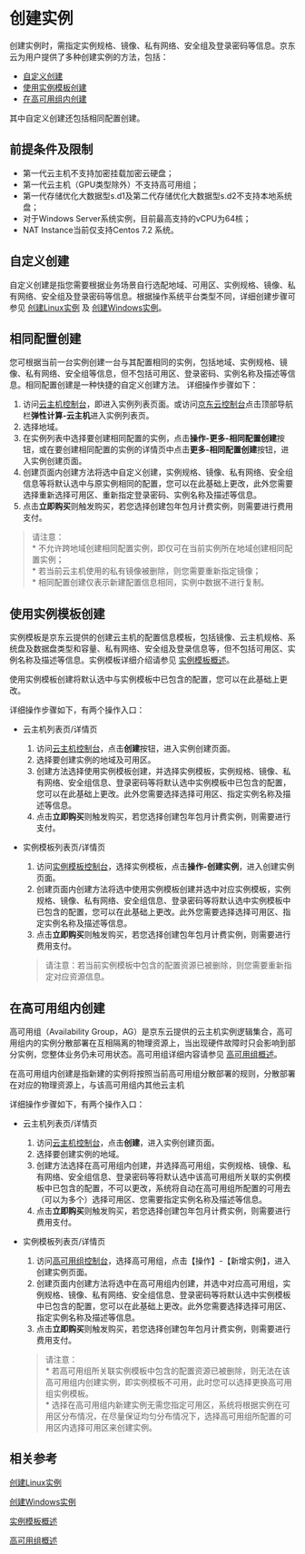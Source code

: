 # 创建实例

创建实例时，需指定实例规格、镜像、私有网络、安全组及登录密码等信息。京东云为用户提供了多种创建实例的方法，包括：

* [自定义创建](Create-Instance#user-content-1)
* [使用实例模板创建](Create-Instance#user-content-2)
* [在高可用组内创建](Create-Instance#user-content-3)


其中自定义创建还包括相同配置创建。

<div id="user-content-1"></div>

## 前提条件及限制

* 第一代云主机不支持加密挂载加密云硬盘；
* 第一代云主机（GPU类型除外）不支持高可用组；
* 第一代存储优化大数据型s.d1及第二代存储优化大数据型s.d2不支持本地系统盘；
* 对于Windows Server系统实例，目前最高支持的vCPU为64核；
* NAT Instance当前仅支持Centos 7.2 系统。


## 自定义创建
自定义创建是指您需要根据业务场景自行选配地域、可用区、实例规格、镜像、私有网络、安全组及登录密码等信息。根据操作系统平台类型不同，详细创建步骤可参见  [创建Linux实例](http://docs.jdcloud.com/cn/virtual-machines/create-linux-instance) 及 [创建Windows实例](http://docs.jdcloud.com/cn/virtual-machines/create-windows-instance)。

## 相同配置创建
您可根据当前一台实例创建一台与其配置相同的实例，包括地域、实例规格、镜像、私有网络、安全组等信息，但不包括可用区、登录密码、实例名称及描述等信息。相同配置创建是一种快捷的自定义创建方法。
详细操作步骤如下：

1. 访问[云主机控制台](https://cns-console.jdcloud.com/host/compute/list)，即进入实例列表页面。或访问[京东云控制台](https://console.jdcloud.com)点击顶部导航栏**弹性计算-云主机**进入实例列表页。
2. 选择地域。
3. 在实例列表中选择要创建相同配置的实例，点击**操作-更多-相同配置创建**按钮，或在要创建相同配置的实例的详情页中点击**更多-相同配置创建**按钮，进入实例创建页面。
4. 创建页面内创建方法将选中自定义创建，实例规格、镜像、私有网络、安全组信息等将默认选中与原实例相同的配置，您可以在此基础上更改，此外您需要选择重新选择可用区、重新指定登录密码、实例名称及描述等信息。 
5. 点击**立即购买**则触发购买，若您选择创建包年包月计费实例，则需要进行费用支付。

> 请注意：<br>* 不允许跨地域创建相同配置实例，即仅可在当前实例所在地域创建相同配置实例；<br>* 若当前云主机使用的私有镜像被删除，则您需要重新指定镜像；<br>* 相同配置创建仅表示新建配置信息相同，实例中数据不进行复制。

<div id="user-content-2"></div>

## 使用实例模板创建
实例模板是京东云提供的创建云主机的配置信息模板，包括镜像、云主机规格、系统盘及数据盘类型和容量、私有网络、安全组及登录信息等，但不包括可用区、实例名称及描述等信息。实例模板详细介绍请参见 [实例模板概述](http://docs.jdcloud.com/cn/virtual-machines/instance-template-overview)。

使用实例模板创建将默认选中与实例模板中已包含的配置，您可以在此基础上更改。

详细操作步骤如下，有两个操作入口：

* 云主机列表页/详情页

	1. 访问[云主机控制台](https://cns-console.jdcloud.com/host/compute/list)，点击**创建**按钮，进入实例创建页面。
	2. 选择要创建实例的地域及可用区。
	3. 创建方法选择使用实例模板创建，并选择实例模板，实例规格、镜像、私有网络、安全组信息、登录密码等将默认选中实例模板中已包含的配置，您可以在此基础上更改。此外您需要选择选择可用区、指定实例名称及描述等信息。
	4. 点击**立即购买**则触发购买，若您选择创建包年包月计费实例，则需要进行支付。

* 实例模板列表页/详情页

	1. 访问[实例模板控制台](https://cns-console.jdcloud.com/host/launchtemplate/list)，选择实例模板，点击**操作-创建实例**，进入创建实例页面。
	2. 创建页面内创建方法将选中使用实例模板创建并选中对应实例模板，实例规格、镜像、私有网络、安全组信息、登录密码等将默认选中实例模板中已包含的配置，您可以在此基础上更改。此外您需要选择选择可用区、指定实例名称及描述等信息。
	3. 点击**立即购买**则触发购买，若您选择创建包年包月计费实例，则需要进行费用支付。
		
	> 请注意：若当前实例模板中包含的配置资源已被删除，则您需要重新指定对应资源信息。

<div id="user-content-3"></div>

## 在高可用组内创建
高可用组（Availability Group，AG）是京东云提供的云主机实例逻辑集合，高可用组内的实例分散部署在互相隔离的物理资源上，当出现硬件故障时只会影响到部分实例，您整体业务仍未可用状态。高可用组详细内容请参见 [高可用组概述](http://docs.jdcloud.com/cn/availability-group/product-overview)。

在高可用组内创建是指新建的实例将按照当前高可用组分散部署的规则，分散部署在对应的物理资源上，与该高可用组内其他云主机

详细操作步骤如下，有两个操作入口：

* 云主机列表页/详情页

	1. 访问[云主机控制台](https://cns-console.jdcloud.com/host/compute/list)，点击**创建**，进入实例创建页面。
	2. 选择要创建实例的地域。
	3. 创建方法选择在高可用组内创建，并选择高可用组，实例规格、镜像、私有网络、安全组信息、登录密码等将默认选中该高可用组所关联的实例模板中已包含的配置，不可以更改，系统将自动在高可用组所配置的可用去（可以为多个）选择可用区、您需要指定实例名称及描述等信息。
	4. 点击**立即购买**则触发购买，若您选择创建包年包月计费实例，则需要进行费用支付。

* 实例模板列表页/详情页

	1. 访问[高可用组控制台](https://cns-console.jdcloud.com/host/availabilitygroup/list)，选择高可用组，点击【操作】-【新增实例】，进入创建实例页面。
	2. 创建页面内创建方法将选中在高可用组内创建，并选中对应高可用组，实例规格、镜像、私有网络、安全组信息、登录密码等将默认选中实例模板中已包含的配置，您可以在此基础上更改。此外您需要选择选择可用区、指定实例名称及描述等信息。
	3. 点击**立即购买**则触发购买，若您选择创建包年包月计费实例，则需要进行费用支付。
		
	> 请注意：<br>* 若高可用组所关联实例模板中包含的配置资源已被删除，则无法在该高可用组内创建实例，即实例模板不可用，此时您可以选择更换高可用组实例模板。<br>* 选择在高可用组内新建实例无需您指定可用区，系统将根据实例在可用区分布情况，在尽量保证均匀分布情况下，选择高可用组所配置的可用区内选择可用区来创建实例。


## 相关参考

[创建Linux实例](https://cns-console.jdcloud.com/host/compute/list)

[创建Windows实例](http://docs.jdcloud.com/cn/virtual-machines/create-windows-instance)

[实例模板概述](http://docs.jdcloud.com/cn/virtual-machines/instance-template-overview)

[高可用组概述](http://docs.jdcloud.com/cn/availability-group/product-overview)
